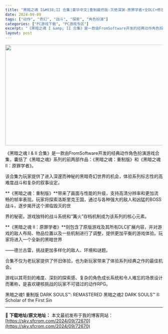 ```yaml
---
title: "黑暗之魂 I&#038;II 合集|豪华中文|重制最终版-灭绝深渊-原罪学者+全DLC+修改器|解压即撸|"
date: 2024-09-09
tags: ["动作", "奇幻", "战斗", "探索", "角色扮演"]
categories: ["PC游戏下载", "PC游戏专区"]
excerpt: "《黑暗之魂 I &amp; II 合集》是一款由FromSoftware开发的经典动作角色扮演游戏合集，囊括了《黑暗之魂》系列的前两部作品：《黑暗之魂：重制版》和《黑暗之魂 II：原罪学者》。 该合集为玩家提供了进入深邃而神秘的黑暗奇幻世界的机会，体验系列标志性的高难度战斗和复杂的叙事设定。 **《&hellip;"
layout: post
---
```


<img class="aligncenter size-full wp-image-72661" src="https://sky.sfcrom.com/wp-content/uploads/2024/09/2024090912163490.webp" alt="" width="572" height="322" />

《黑暗之魂 I &amp; II 合集》是一款由FromSoftware开发的经典动作角色扮演游戏合集，囊括了《黑暗之魂》系列的前两部作品：《黑暗之魂：重制版》和《黑暗之魂 II：原罪学者》。

该合集为玩家提供了进入深邃而神秘的黑暗奇幻世界的机会，体验系列标志性的高难度战斗和复杂的叙事设定。

**《黑暗之魂：重制版》**带来了画面与性能的升级，支持高清分辨率和更加流畅的帧率表现。玩家将探索洛斯里克王国，通过与各种强大的敌人和凶猛的BOSS战斗，逐步揭开这个濒临毁灭的世

界的秘密。游戏独特的战斗系统和“篝火”存档机制成为该系列的核心元素。

**《黑暗之魂 II：原罪学者》**则包含了原版游戏及其所有DLC扩展内容，并对游戏的敌人布局、物品位置以及一些机制进行了调整，提供更加平衡的游戏体验。玩家将进入一个全新的黑暗世界

——德兰古雷，挑战更加多样化的敌人、环境和谜题。

合集不仅为老玩家提供了怀旧体验，也为新玩家带来了体验系列经典之作的最佳机会。

游戏以其苛刻的难度、深刻的探索感、复杂的角色成长系统和令人难忘的场景设计而著称，是喜欢硬核挑战的玩家不可错过的动作RPG。

黑暗之魂1 重制版 DARK SOULS™: REMASTERED
黑暗之魂2 DARK SOULS™ II: Scholar of the First Sin

---
📖 **下载地址/原文地址：** 本文最初发布于我的博客网站：[https://sky.sfcrom.com/2024/09/72670](https://sky.sfcrom.com/2024/09/72670)
